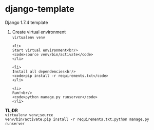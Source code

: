# django-template
<p>Django 1.7.4 template</p>

<ol>
    <li>
    Create virtual environment<br/>
    <code>virtualenv venv</code>
    </li>

    <li>
    Start virtual environment<br/>
    <code>source venv/bin/activate</code>
    </li>

    <li>
    Install all dependencies<br/>
    <code>pip install -r requirements.txt</code>
    </li>

    <li>
    Run!<br/>
    <code>python manage.py runserver</code>
    </li>
</ol>

<strong>TL;DR</strong><br/>
<code>virtualenv venv;source venv/bin/activate;pip install -r requirements.txt;python manage.py runserver</code>


